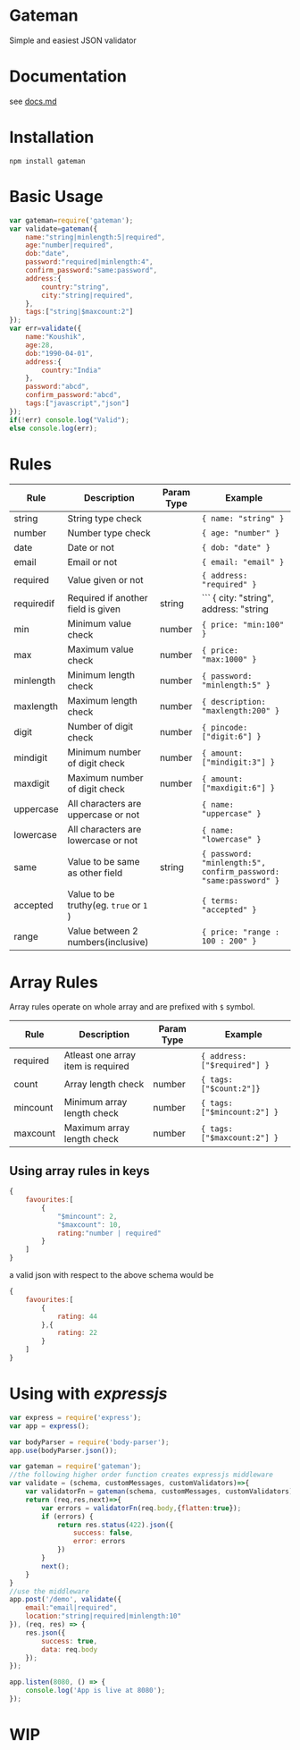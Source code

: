 # Gateman
Simple and easiest JSON validator

# Documentation
see [docs.md](docs.md)

# Installation
```
npm install gateman
```

# Basic Usage
```javascript
var gateman=require('gateman');
var validate=gateman({
    name:"string|minlength:5|required",
    age:"number|required",
    dob:"date",
    password:"required|minlength:4",
    confirm_password:"same:password",
    address:{
        country:"string",
        city:"string|required",
    },
    tags:["string|$maxcount:2"]
});
var err=validate({
    name:"Koushik",
    age:28,
    dob:"1990-04-01",
    address:{
        country:"India"
    },
    password:"abcd",
    confirm_password:"abcd",
    tags:["javascript","json"]
});
if(!err) console.log("Valid");
else console.log(err);
```

# Rules

|Rule|Description|Param Type|Example|
|-|-|-|-|
|string|String type check| |``` { name: "string" } ```|
|number|Number type check| |``` { age: "number" } ```|
|date|Date or not| |``` { dob: "date" } ```|
|email|Email or not| |``` { email: "email" } ```|
|required|Value given or not| |``` { address: "required" } ```|
|requiredif|Required if another field is given|string| ``` { city: "string", address: "string | requiredif: city" } ``` |
|min|Minimum value check|number|``` { price: "min:100" } ```|
|max|Maximum value check|number|``` { price: "max:1000" } ```|
|minlength|Minimum length check|number|``` { password: "minlength:5" } ```|
|maxlength|Maximum length check|number|``` { description: "maxlength:200" } ```|
|digit|Number of digit check|number|``` { pincode: ["digit:6"] } ```|
|mindigit|Minimum number of digit check|number|``` { amount: ["mindigit:3"] } ```|
|maxdigit|Maximum number of digit check|number|``` { amount: ["maxdigit:6"] } ```|
|uppercase|All characters are uppercase or not| |``` { name: "uppercase" } ```|
|lowercase|All characters are lowercase or not| |``` { name: "lowercase" } ```|
|same|Value to be same as other field|string|``` { password: "minlength:5", confirm_password: "same:password" } ```|
|accepted|Value to be truthy(eg. ```true``` or ```1``` )| |``` { terms: "accepted" } ```|
|range|Value between 2 numbers(inclusive)| |``` { price: "range : 100 : 200" } ```|

# Array Rules

Array rules operate on whole array and are prefixed with `$` symbol.

|Rule|Description|Param Type|Example|
|-|-|-|-|
|required|Atleast one array item is required| |``` { address: ["$required"] } ```|
|count|Array length check|number|``` { tags: ["$count:2"]} ```|
|mincount|Minimum array length check|number|``` { tags: ["$mincount:2"] } ```|
|maxcount|Maximum array length check|number|``` { tags: ["$maxcount:2"] } ```|

## Using array rules in keys

```javascript
{
	favourites:[
        {
            "$mincount": 2,
            "$maxcount": 10,
            rating:"number | required"
        }
    ]
}
```

a valid json with respect to the above schema would be

```javascript
{
	favourites:[
        {
            rating: 44
        },{
            rating: 22
        }
    ]
}
```

# Using with ***expressjs***
```javascript
var express = require('express');
var app = express();

var bodyParser = require('body-parser');
app.use(bodyParser.json());

var gateman = require('gateman');
//the following higher order function creates expressjs middleware
var validate = (schema, customMessages, customValidators)=>{
	var validatorFn = gateman(schema, customMessages, customValidators);
	return (req,res,next)=>{
		var errors = validatorFn(req.body,{flatten:true});
        if (errors) {
            return res.status(422).json({
                success: false,
                error: errors
            })
        }
		next();
	}
}
//use the middleware
app.post('/demo', validate({
    email:"email|required",
    location:"string|required|minlength:10"
}), (req, res) => {
	res.json({
		success: true,
		data: req.body
	});
});

app.listen(8080, () => {
	console.log('App is live at 8080');
});
```

# WIP
